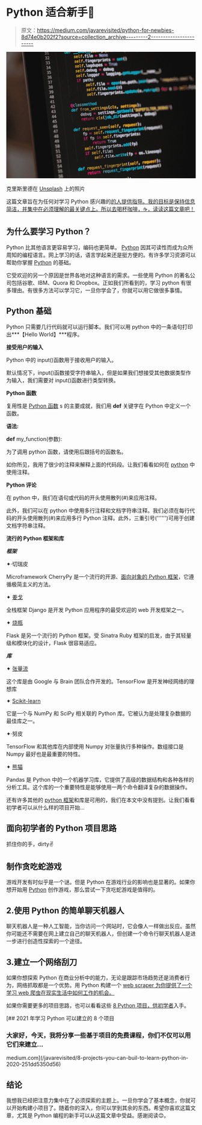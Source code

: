 # Python 适合新手🐍

> 原文：<https://medium.com/javarevisited/python-for-newbies-8d74e0b202f2?source=collection_archive---------2----------------------->

![](img/ac78c5a1a7c6c0cfe90cd9fdc6edf990.png)

克里斯里德在 [Unsplash](https://unsplash.com?utm_source=medium&utm_medium=referral) 上的照片

这篇文章旨在为任何对学习 Python 感兴趣的[的人提供指导。我的目标是保持信息简洁，并集中在必须理解的最关键点上。所以去喝杯咖啡，☕，读读这篇文章吧！](/javarevisited/10-best-python-certification-courses-from-coursera-4576890eb6b3)

## **为什么要学习 Python？**

Python 比其他语言更容易学习，编码也更简单。 [Python](https://www.python.org/) 因其可读性而成为众所周知的编程语言。网上学习的话，语言学起来还是挺方便的。有许多学习资源可以帮助你掌握 [Python](/swlh/5-free-python-courses-for-beginners-to-learn-online-e1ca90687caf) 的基础。

它受欢迎的另一个原因是世界各地对这种语言的需求。一些使用 Python 的著名公司包括谷歌、IBM、Quora 和 Dropbox。正如我们所看到的，学习 python 有很多理由。有很多方法可以学习它，一旦你学会了，你就可以用它做很多事情。

## Python 基础

Python 只需要几行代码就可以运行脚本。我们可以用 python 中的一条语句打印出***【Hello World】***程序。

**接受用户的输入**

Python 中的 input()函数用于接收用户的输入。

默认情况下，input()函数接受字符串输入，但是如果我们想接受其他数据类型作为输入，我们需要对 input()函数进行类型转换。

**Python 函数**

复用性是 [Python 函数](https://javarevisited.blogspot.com/2021/05/python-interview-questions-answers-for-beginners.html) s 的主要成就，我们用 **def** 关键字在 Python 中定义一个函数。

**语法:**

**def** my_function(参数):

为了调用 python 函数，请使用后跟括号的函数名。

如你所见，我用了很少的注释来解释上面的代码段。让我们看看如何在 [python](/javarevisited/8-advanced-python-programming-courses-for-intermediate-programmer-cc3bd47a4d19) 中使用注释。

**Python 评论**

在 python 中，我们在语句或代码的开头使用散列(#)来应用注释。

此外，我们可以在 python 中使用多行注释和文档字符串注释。我们必须在每行代码的开头使用散列(#)来应用多行 Python 注释。此外，三重引号('''''')可用于创建文档字符串注释。

**流行的 Python 框架和库**

***框架***

✦·切瑞皮

Microframework CherryPy 是一个流行的开源、[面向对象的 Python 框架](https://javarevisited.blogspot.com/2019/04/top-5-python-web-development-frameworks.html#axzz6iYmMFnsA)，它遵循极简主义的方法。

✦ [姜戈](/javarevisited/my-favorite-courses-to-learn-django-for-beginners-2020-ac172e2ab920)

全栈框架 Django 是开发 Python 应用程序的最受欢迎的 web 开发框架之一。

✦ [烧瓶](/javarevisited/5-best-python-flask-courses-for-beginners-2f262f8e23da)

Flask 是另一个流行的 Python 框架。受 Sinatra Ruby 框架的启发，由于其轻量级和模块化的设计，Flask 很容易适应。

***库***

✦ [张量流](https://becominghuman.ai/top-10-courses-to-learn-tensorflow-for-machine-learning-in-2020-39a31e7cd84b)

这个库是由 Google 与 Brain 团队合作开发的。TensorFlow 是开发神经网络的理想库

✦ [Scikit-learn](https://javarevisited.blogspot.com/2018/10/top-8-python-libraries-for-data-science-machine-learning.html#axzz6mjRPASEY)

它是一个与 NumPy 和 SciPy 相关联的 Python 库。它被认为是处理复杂数据的最佳库之一。

✦·努皮

TensorFlow 和其他库在内部使用 Numpy 对张量执行多种操作。数组接口是 Numpy 最好也是最重要的特性。

✦ [熊猫](https://becominghuman.ai/5-best-courses-to-learn-pythons-pandas-libary-for-data-analysis-and-data-science-34b62abb0e96)

Pandas 是 Python 中的一个机器学习库，它提供了高级的数据结构和各种各样的分析工具。这个库的一个重要特性是能够使用一两个命令翻译复杂的数据操作。

还有许多其他的 [python 框架](/javarevisited/10-best-frontend-and-backend-frameworks-for-java-python-ruby-and-javascript-developers-cce3c951787a)和库是可用的，我们在本文中没有提到。让我们看看初学者可以从什么样的项目开始…

## **面向初学者的 Python 项目思路**

抓住你的手，dirty✌

## **制作贪吃蛇游戏**

游戏开发有时似乎是一个谜。但是 Python 在游戏行业的影响也是显著的。如果你想开始用 [Python](https://javarevisited.blogspot.com/2020/02/10-best-coursera-courses--for-python.html) 创作游戏，那么尝试一下贪吃蛇游戏是值得的。

## 2.使用 Python 的简单聊天机器人

聊天机器人是一种人工智能，当你访问一个网站时，它会像人一样做出反应。虽然你可能还不需要在网上建立自己的聊天机器人，但创建一个命令行聊天机器人是进一步进行创造性探索的一个途径。

## 3.建立一个网络刮刀

如果你想探索 Python 在商业分析中的能力，无论是跟踪市场趋势还是消费者行为，网络抓取都是一个优势。用 Python 构建一个 [web scraper 为你提供了一个学习 web 爬虫在现实生活中如何工作的机会。](https://www.java67.com/2020/07/top-5-courses-to-learn-web-scraping-in-python-and-javascript.html)

如果你需要更多的项目思路，也可以看看这些 [8 Python 项目，供初学者](/javarevisited/8-projects-you-can-buil-to-learn-python-in-2020-251dd5350d56?source=---------8------------------)入手。

[](/javarevisited/8-projects-you-can-buil-to-learn-python-in-2020-251dd5350d56) [## 2021 年学习 Python 可以建立的 8 个项目

### 大家好，今天，我将分享一些基于项目的免费课程，你们不仅可以用它们来建立…

medium.com](/javarevisited/8-projects-you-can-buil-to-learn-python-in-2020-251dd5350d56) 

## **结论**

我想我已经把注意力集中在了必须探索的主题上。一旦你学会了基本概念，你就可以开始构建小项目了。随着你的深入，你可以学到其余的东西。希望你喜欢这篇文章，尤其是 Python 编程的新手可以从这篇文章中受益。感谢阅读😊。